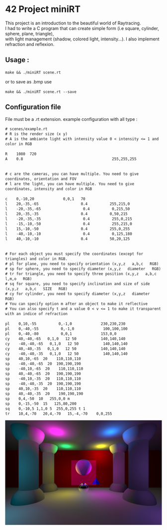 # 42 Project miniRT

This project is an introduction to the beautiful world of Raytracing.  
I had to write a C program that can create simple form (i.e square, cylinder, sphere, plane, triangle),  
with light management (shadow, colored light, intensity...). 
I also implement refraction and reflexion.

## Usage :

`make && ./miniRT scene.rt`  

or to save as .bmp use 

`make && ./miniRT scene.rt --save`

## Configuration file

File must be a .rt extension. 
example configuration with all type :  
```
# scenes/example.rt
# R is the render size (x y)
# A is the ambiante light with intensity value 0 < intensity <= 1 and color in RGB

R    1080  720
A    0.8                                        255,255,255


# c are the cameras, you can have multiple. You need to give coordinates, orientation and FOV
# l are the light, you can have multiple. You need to give coordinates, intensity and color in RGB

c    0,-10,20             0,0,1   70
l    20,-35,-65                   0.4          255,215,0
l    -20,-35,-65                   0.4          0,215,50
l    20,-35,-35                   0.4          0,50,215
l    -20,-35,-35                   0.4          255,0,215
l    -15,-10,-50                   0.4          255,215,0
l    15,-10,-50                   0.4          255,0,255
l    -40,-10,-10                   0.4          0,125,180
l    40,-10,-10                   0.4          50,20,125


# For each object you must specify the coordinates (except for triangles) and color in RGB.
# pl for plane, you need to specify orientation (x,y,z   a,b,c   RGB)
# sp for sphere, you need to specify diameter (x,y,z   diameter   RGB)
# tr for triangle, you need to specify three position (x,y,z   a,b,c  l,m,o   RGB)
# sq for square, you need to specify inclination and size of side (x,y,z   a,b,c   SIZE   RGB)
# cy for cylinder, you need to specify diameter (x,y,z   diameter   RGB)
# You can specify option m after an object to make it reflective
# You can also specify t and a value 0 < v <= 1 to make it transparent with an indice of refraction

pl    0,10,-55          0,-1,0             230,230,230
pl    0,-40,-55          0,-1,0             100,100,100
pl    0,-40,-80          0,0,1             153,0,0
cy    40,-40,-65   0,1,0   12 50           140,140,140
cy    -40,-40,-65   0,1,0   12 50           140,140,140
cy    40,-40,-35   0,1,0   12 50           140,140,140
cy    -40,-40,-35   0,1,0   12 50           140,140,140
sp    40,10,-65  20    110,110,110
sp    -40,-40,-65  20  190,190,190
sp    -40,10,-65  20    110,110,110
sp    40,-40,-65  20   190,190,190
sp    -40,10,-35  20   110,110,110
sp    -40,-40,-35  20  190,190,190
sp    40,10,-35  20    110,110,110
sp    40,-40,-35  20    190,190,190
sp    0,4,-50  10   255,0,0 m
sp    0,-15,-50  15   125,80,200
sq    0,-10,5 1,1,0 5  255,0,255 t 1
tr    10,4,-70   20,4,-70   15,-4,-70    0,0,255
```

![alt text](https://github.com/lucasmln/miniRT/blob/master/scenes/example.bmp?raw=true)
